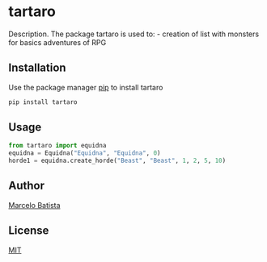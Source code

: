 # tartaro

Description.
The package tartaro is used to: - creation of list with monsters for basics adventures of RPG

## Installation

Use the package manager [pip](https://pip.pypa.io/en/stable/) to install tartaro

```bash
pip install tartaro
```

## Usage

```python
from tartaro import equidna
equidna = Equidna("Equidna", "Equidna", 0)
horde1 = equidna.create_horde("Beast", "Beast", 1, 2, 5, 10)
```

## Author

[Marcelo Batista](https://github.com/Marcelo-Batista)

## License

[MIT](https://choosealicense.com/licenses/mit/)
